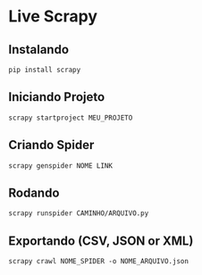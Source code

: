 # Live Scrapy

## Instalando
```
pip install scrapy
```

## Iniciando Projeto
```
scrapy startproject MEU_PROJETO
```

## Criando Spider
```
scrapy genspider NOME LINK
```

## Rodando 

```
scrapy runspider CAMINHO/ARQUIVO.py
```

## Exportando (CSV, JSON or XML)
```
scrapy crawl NOME_SPIDER -o NOME_ARQUIVO.json
```
